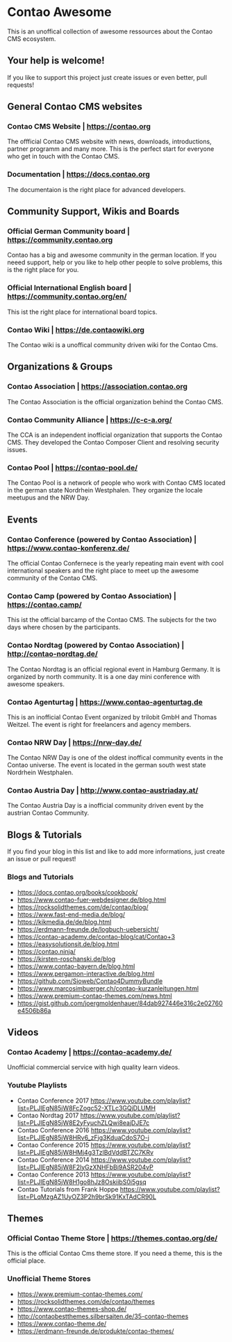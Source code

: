 # Contao Awesome

This is an unoffical collection of awesome ressources about the Contao CMS ecosystem.

## Your help is welcome!
If you like to support this project just create issues or even better, pull requests!

## General Contao CMS websites

### Contao CMS Website | https://contao.org
The offficial Contao CMS website with news, downloads, introductions, partner programm and many more. This is the perfect start for everyone who get in touch with the Contao CMS.

### Documentation | https://docs.contao.org
The documentaion is the right place for advanced developers.

## Community Support, Wikis and Boards

### Official German Community board | https://community.contao.org
Contao has a big and awesome community in the german location. If you neeed support, help or you like to help other people to solve problems, this is the right place for you.

### Official International English board | https://community.contao.org/en/
This ist the right place for international board topics.

### Contao Wiki | https://de.contaowiki.org
The Contao wiki is a unoffical community driven wiki for the Contao Cms.

## Organizations & Groups

### Contao Association | https://association.contao.org
The Contao Association is the official organization behind the Contao CMS.

### Contao Community Alliance | https://c-c-a.org/
The CCA is an independent inofficial organization that supports the Contao CMS. They developed the Contao Composer Client and resolving security issues.

### Contao Pool | https://contao-pool.de/
The Contao Pool is a network of people who work with Contao CMS located in the german state Nordrhein Westphalen. They organize the locale meetupus and the NRW Day.

## Events

### Contao Conference (powered by Contao Association) | https://www.contao-konferenz.de/
The official Contao Confernece is the yearly repeating main event with cool international speakers and the right place to meet up the awesome community of the Contao CMS.

### Contao Camp (powered by Contao Association) | https://contao.camp/
This ist the official barcamp of the Contao CMS. The subjects for the two days where chosen by the participants. 

### Contao Nordtag (powered by Contao Association) | http://contao-nordtag.de/
The Contao Nordtag is an official regional event in Hamburg Germany. It is organized by north community. It is a one day mini conference with awesome speakers.

### Contao Agenturtag | https://www.contao-agenturtag.de
This is an inofficial Contao Event organized by trilobit GmbH and Thomas Weitzel. The event is right for freelancers and agency members.

### Contao NRW Day | https://nrw-day.de/
The Contao NRW Day is one of the oldest inoffical community events in the Contao universe. The event is located in the german south west state Nordrhein Westphalen.

### Contao Austria Day | http://www.contao-austriaday.at/
The Contao Austria Day is a inofficial community driven event by the austrian Contao Community. 

## Blogs & Tutorials
If you find your blog in this list and like to add more informations, just create an issue or pull request!

### Blogs and Tutorials
- https://docs.contao.org/books/cookbook/
- https://www.contao-fuer-webdesigner.de/blog.html
- https://rocksolidthemes.com/de/contao/blog/
- https://www.fast-end-media.de/blog/
- https://kikmedia.de/de/blog.html
- https://erdmann-freunde.de/logbuch-uebersicht/
- https://contao-academy.de/contao-blog/cat/Contao+3
- https://easysolutionsit.de/blog.html
- https://contao.ninja/
- https://kirsten-roschanski.de/blog
- https://www.contao-bayern.de/blog.html
- https://www.pergamon-interactive.de/blog.html
- https://github.com/Sioweb/Contao4DummyBundle
- https://www.marcosimbuerger.ch/contao-kurzanleitungen.html
- https://www.premium-contao-themes.com/news.html
- https://gist.github.com/joergmoldenhauer/84dab927446e316c2e02760e4506b86a

## Videos

### Contao Academy | https://contao-academy.de/
Unofficial commercial service with high quality learn videos.

### Youtube Playlists

- Contao Conference 2017
  https://www.youtube.com/playlist?list=PLJlEgN85jW8FcZogc52-XTLc3GQjDLUMH
- Contao Nordtag 2017
  https://www.youtube.com/playlist?list=PLJlEgN85jW8E2yFyuchZLQwi8eajDJE7c
- Contao Conference 2016
  https://www.youtube.com/playlist?list=PLJlEgN85jW8HRv6_zFjg3KduaCdoS7O-j
- Contao Conference 2015
  https://www.youtube.com/playlist?list=PLJlEgN85jW8HMj4g3TzlBdVddBTZC7KRv
- Contao Conference 2014
  https://www.youtube.com/playlist?list=PLJlEgN85jW8F2lyGzXNHFbBi9ASR204vP
- Contao Conference 2013
  https://www.youtube.com/playlist?list=PLJlEgN85jW8H1go8hJz8OskiibS0i5gsq
- Contao Tutorials from Frank Hoppe
  https://www.youtube.com/playlist?list=PLqMzgAZ1UyOZ3P2h9brSk91KxTAdCR90L

## Themes

### Official Contao Theme Store | https://themes.contao.org/de/
This is the official Contao Cms theme store. If you need a theme, this is the official place.

### Unofficial Theme Stores

- https://www.premium-contao-themes.com/
- https://rocksolidthemes.com/de/contao/themes
- https://www.contao-themes-shop.de/
- http://contaobestthemes.silbersaiten.de/35-contao-themes
- https://www.contao-theme.de/
- https://erdmann-freunde.de/produkte/contao-themes/
